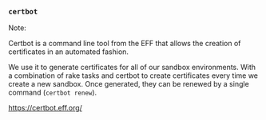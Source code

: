 ### `certbot`

Note:

Certbot is a command line tool from the EFF that allows the creation of certificates in an automated fashion.

We use it to generate certificates for all of our sandbox environments. With a combination of rake tasks and certbot to create certificates every time we create a new sandbox. Once generated, they can be renewed by a single command (`certbot renew`).

https://certbot.eff.org/
